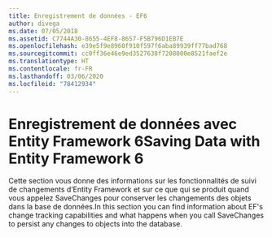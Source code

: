 ```yaml
---
title: Enregistrement de données - EF6
author: divega
ms.date: 07/05/2018
ms.assetid: C7744A30-8655-4EF8-8657-F5B796D1EB7E
ms.openlocfilehash: e39e5f9e8960f910f597f6aba89939ff77bad768
ms.sourcegitcommit: cc0ff36e46e9ed3527638f7208000e8521faef2e
ms.translationtype: HT
ms.contentlocale: fr-FR
ms.lasthandoff: 03/06/2020
ms.locfileid: "78412934"
---
```

# <a name="saving-data-with-entity-framework-6"></a><span data-ttu-id="ef3ba-102">Enregistrement de données avec Entity Framework 6</span><span class="sxs-lookup"><span data-stu-id="ef3ba-102">Saving Data with Entity Framework 6</span></span>

<span data-ttu-id="ef3ba-103">Cette section vous donne des informations sur les fonctionnalités de suivi de changements d’Entity Framework et sur ce que qui se produit quand vous appelez SaveChanges pour conserver les changements des objets dans la base de données.</span><span class="sxs-lookup"><span data-stu-id="ef3ba-103">In this section you can find information about EF's change tracking capabilities and what happens when you call SaveChanges to persist any changes to objects into the database.</span></span>

